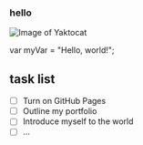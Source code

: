 ### hello
![Image of Yaktocat](https://octodex.github.com/images/yaktocat.png)

var myVar = "Hello, world!";

## task list

- [ ] Turn on GitHub Pages
- [ ] Outline my portfolio
- [ ] Introduce myself to the world
- [ ] ...
